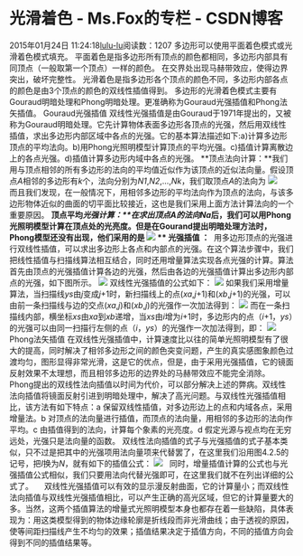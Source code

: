 # 光滑着色 - Ms.Fox的专栏 - CSDN博客
2015年01月24日 11:24:18[lulu-lu](https://me.csdn.net/smbluesky)阅读数：1207
多边形可以使用平面着色模式或光滑着色模式填充。
平面着色是指多边形所有顶点的颜色都相同，多边形内部具有同顶点（一般取第一个顶点）一样的颜色。
在交界处出现马赫带效应，使得边界突出，破坏完整性。
光滑着色是指多边形各个顶点的颜色不同，多边形内部各点的颜色是由3个顶点的颜色的双线性插值得到。
多边形的光滑着色模式主要有Gouraud明暗处理和Phong明暗处理。更准确称为Gouraud光强插值和Phong法矢插值。
Gouraud光强插值
双线性光强插值是由Gouraud于1971年提出的，又被称为Gouraud明暗处理。它先计算物体表面多边形各顶点的光强，然后用双线性插值，求出多边形内部区域中各点的光强。它的基本算法描述如下:a)计算多边形顶点的平均法向。b)用Phong光照明模型计算顶点的平均光强。c)插值计算离散边上的各点光强。d)插值计算多边形内域中各点的光强。
**顶点法向计算：**我们用与顶点相邻的所有多边形的法向的平均值近似作为该顶点的近似法向量。假设顶点*A*相邻的多边形有*k*个，法向分别为*N1*,*N2*,...,*Nk*，我们取顶点*A*的法向为
![](http://jwc.neau.edu.cn/eol/data/res/jsjtxx/Chapter4/CG_Gif_4_214.gif)
    而且我们发现，在一般情况下，用相邻多边形的平均法向作为顶点的法向，与该多边形物体近似的曲面的切平面比较接近，这也是我们采用上面方法计算法向的一个重要原因。
**顶点平均****光强计算：**在求出顶点*A*的法向*Na*后，我们可以用Phong光照明模型计算在顶点处的光亮度。但是在Gourand提出明暗处理方法时，Phong模型还没有出现，他们采用的是
![](http://jwc.neau.edu.cn/eol/data/res/jsjtxx/Chapter4/CG_Gif_4_215.gif)
** 光强插值 ：**  用多边形顶点的光强进行双线性插值，可以求出多边形上各点和内部点的光强。在这个算法步骤中，我们把线性插值与扫描线算法相互结合，同时还用增量算法实现各点光强的计算。算法首先由顶点的光强插值计算各边的光强，然后由各边的光强插值计算出多边形内部点的光强，如下图所示。
![](http://jwc.neau.edu.cn/eol/data/res/jsjtxx/Chapter4/42img/CG_Gif_4_016.gif)
双线性光强插值的公式如下：
![](http://jwc.neau.edu.cn/eol/data/res/jsjtxx/Chapter4/CG_Gif_4_216.gif)
如果我们采用增量算法，当扫描线*ys*由*j*变成*j*+1时，新扫描线上的点(*xa*,*j*+1)和(*xb*,*j*+1)的光强，可以由前一条扫描线与边的交点(*xa*,*j*)和(*xb*,*j*)的光强作一次加法得到：
![](http://jwc.neau.edu.cn/eol/data/res/jsjtxx/Chapter4/CG_Gif_4_217.gif)
而在一条扫描线内部，横坐标*xs*由*xa*到*xb*递增，当*xs*由*i*增为*i*+1时，多边形内的点（*i*+1，*ys*）的光强可以由同一扫描行左侧的点（*i*，*ys*）的光强作一次加法得到，即：
![](http://jwc.neau.edu.cn/eol/data/res/jsjtxx/Chapter4/CG_Gif_4_218.gif)
Phong法矢插值
在双线性光强插值中，计算速度比以往的简单光照明模型有了很大的提高，同时解决了相邻多边形之间的颜色突变问题，产生的真实感图象颜色过渡均匀，图形显得非常光滑，这是它的优点，但是，由于采用光强插值，它的镜面反射效果不太理想，而且相邻多边形的边界处的马赫带效应不能完全消除。Phong提出的双线性法向插值以时间为代价，可以部分解决上述的弊病。双线性法向插值将镜面反射引进到明暗处理中，解决了高光问题。与双线性光强插值相比，该方法有如下特点：a 保留双线性插值，对多边形边上的点和内域各点，采用增量法。b
 对顶点的法向量进行插值，而顶点的法向量，用相邻的多边形的法向作平均。c 由插值得到的法向，计算每个象素的光亮度。d 假定光源与视点均在无穷远处，光强只是法向量的函数。
双线性法向插值的式子与光强插值的式子基本类似，只不过是把其中的光强项用法向量项来代替罢了，在这里我们沿用图4.2.5的记号，把*I*换为*N*，就有如下的插值公式：
![](http://jwc.neau.edu.cn/eol/data/res/jsjtxx/Chapter4/CG_Gif_4_219.gif)
  同时，增量插值计算的公式也与光强插值公式相似，我们只要用法向代替光强即可，在这里我们就不在列出详细的公式了。
    双线性光强插值可以有效的显示漫反射曲面，它的计算量小；而双线性法向插值与双线性光强插值相比，可以产生正确的高光区域，但它的计算量要大的多。当然，这两个插值算法的增量式光照明模型本身也都存在着一些缺陷，具体表现为：用这类模型得到的物体边缘轮廓是折线段而非光滑曲线；由于透视的原因，使等间距扫描线产生不均匀的效果；插值结果决定于插值方向，不同的插值方向会得到不同的插值结果等。
